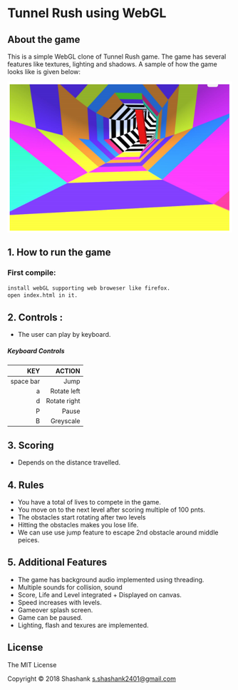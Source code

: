 Tunnel Rush using WebGL
=====================

## About the game
This is a simple WebGL clone of Tunnel Rush game. The game has several features like textures, lighting and shadows. A sample of how the game looks like is given below:

<p align="center">
  <img src="tunnel-rush.png" alt="Tunnel Rush"/>
</p>

## 1. How to run the game

### First compile:

```
install webGL supporting web broweser like firefox.
open index.html in it.
```

## 2. Controls :
* The user can play by keyboard.

##### Keyboard Controls

|                    KEY |       ACTION |
| ---------------------: | -----------: |
|space bar |         Jump |
|       a |  Rotate left |
|      d | Rotate right |
|                      P |        Pause |
|                      B |    Greyscale |


## 3. Scoring

- Depends on the distance travelled.

## 4. Rules

* You have a total of  lives to compete in the game.
* You move on to the next level after scoring multiple of 100 pnts.
* The obstacles start rotating after two levels
* Hitting the obstacles makes you lose life.
* We can use use jump feature to escape 2nd obstacle around middle peices.

## 5. Additional Features

* The game has background audio implemented using threading.
* Multiple sounds for collision, sound
* Score, Life and Level integrated + Displayed on canvas.
* Speed increases with levels.
* Gameover splash screen.
* Game can be paused. 
* Lighting, flash and texures are implemented.

License
-------
The MIT License

Copyright &copy; 2018 Shashank <s.shashank2401@gmail.com>